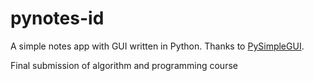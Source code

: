 # pynotes-id
A simple notes app with GUI written in Python. Thanks to [PySimpleGUI](https://github.com/PySimpleGUI/PySimpleGUI/). 

Final submission of algorithm and programming course
